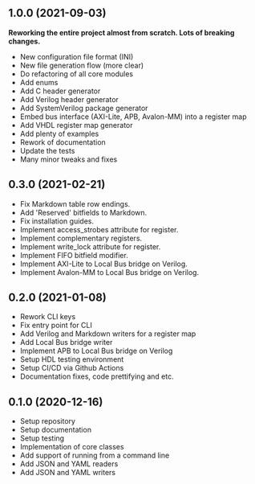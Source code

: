 ## 1.0.0 (2021-09-03)

**Reworking the entire project almost from scratch. Lots of breaking changes.**

* New configuration file format (INI)
* New file generation flow (more clear)
* Do refactoring of all core modules
* Add enums
* Add C header generator
* Add Verilog header generator
* Add SystemVerilog package generator
* Embed bus interface (AXI-Lite, APB, Avalon-MM) into a register map
* Add VHDL register map generator
* Add plenty of examples
* Rework of documentation
* Update the tests
* Many minor tweaks and fixes


## 0.3.0 (2021-02-21)

* Fix Markdown table row endings.
* Add 'Reserved' bitfields to Markdown.
* Fix installation guides.
* Implement access_strobes attribute for register.
* Implement complementary registers.
* Implement write_lock attribute for register.
* Implement FIFO bitfield modifier.
* Implement AXI-Lite to Local Bus bridge on Verilog.
* Implement Avalon-MM to Local Bus bridge on Verilog.

## 0.2.0 (2021-01-08)

* Rework CLI keys
* Fix entry point for CLI
* Add Verilog and Markdown writers for a register map
* Add Local Bus bridge writer
* Implement APB to Local Bus bridge on Verilog
* Setup HDL testing environment
* Setup CI/CD via Github Actions
* Documentation fixes, code prettifying and etc.

## 0.1.0 (2020-12-16)

* Setup repository
* Setup documentation
* Setup testing
* Implementation of core classes
* Add support of running from a command line
* Add JSON and YAML readers
* Add JSON and YAML writers
